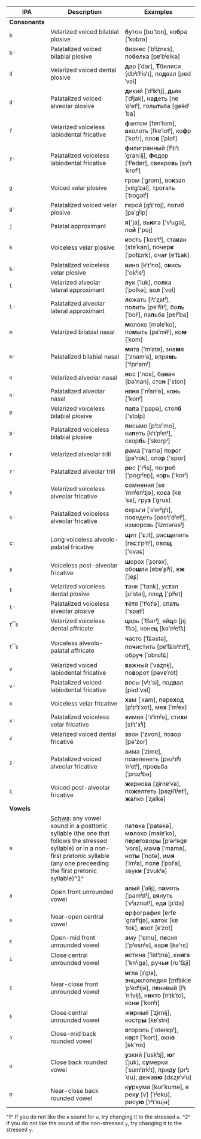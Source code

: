 IPA           | Description                                                                                              | Examples
--------------|-------------------------------------------------------------------------------------------------------|--------------------------------------------
**Consonants**   |                                                                                                       |
`b`             | Velarized voiced bilabial plosive                                                       | **б**утон [bʊ'ton], ко**б**ра ['kobrə]
`bʲ`            | Palatalized voiced bilabial plosive                                                      | **б**изнес [ˈbʲiznɛs], по**б**елка [pɐˈbʲelkə]
`d`             | Velarized voiced dental plosive                                                         | **д**ар [ˈdar], **Т**билиси [dbʲɪˈlʲisʲɪ], по**д**вал [pɐdˈval]
`dʲ`            | Palatalized voiced alveolar plosive                                                      | **д**икий [ˈdʲikʲɪj], **д**ьяк [ˈdʲjak], на**д**еть [nɐˈdʲetʲ], голы**т**ьба [gəlɨdʲˈba]
`f`             | Velarized voiceless labiodental fricative                                               | **ф**антом [fɐnˈtom], **в**колоть [fkɐˈlotʲ], ко**ф**р [ˈkofr], пло**в** [ˈplof]
`fʲ`            | Palatalized voiceless labiodental fricative                                              | **ф**илигранный [fʲɪlʲɪˈgranːɨj], **Ф**едор [ˈfʲɵdər], свекро**в**ь [svʲɪˈkrofʲ]
`g`             | Voiced velar plosive                                                                    | **г**ром [ˈgrom], во**к**зал [vɐgˈzal], тро**г**ать [ˈtrogətʲ]
`ɡʲ`            | Palatalized voiced velar plosive                                                         | **г**ерой [ɡʲɪ'roj], по**г**иб [pəˈgʲip]
`j`             | Palatal approximant                                                                        | **я**['ja], вь**ю**га ['vʲugə], по**й** ['poj]
`k`             | Voiceless velar plosive                                                                 | **к**ость [ˈkosʲtʲ], ста**к**ан [stɐˈkan], почер**к** [ˈpot͡ɕɪrk], оча**г** [ɐˈt͡ɕak]
`kʲ`            | Palatalized voiceless velar plosive                                                      | **к**ино [kʲɪ'no], о**к**ись ['okʲisʲ]
`l`             | Velarized alveolar lateral approximant                                                  | **л**ук [ˈluk], по**л**ка [ˈpolkə], во**л** [ˈvol]
`lʲ`            | Palatalized alveolar lateral approximant                                                 | **л**ежать [lʲɪˈʐatʲ], по**л**ить [pɐˈlʲitʲ], бо**л**ь [ˈbolʲ], па**л**ьба [pɐlʲˈba]
`m`             | Velarized bilabial nasal                                                                | **м**олоко [məlɐˈko], по**м**ыть [pɐˈmɨtʲ], ко**м** [ˈkom]
`mʲ`            | Palatalized bilabial nasal                                                               | **м**ята ['mʲatə], зна**м**я ['znamʲa], впря**м**ь ['fprʲamʲ]
`n`             | Velarized alveolar nasal                                                                | **н**оc ['nos], ба**н**ан [bə'nan], сто**н** ['ston]
`nʲ`            | Palatalized alveolar nasal                                                               | **н**я**н**я ['nʲanʲə], ко**н**ь ['konʲ]
`p`             | Velarized voiceless bilabial plosive                                                    | **п**а**п**а ['papə], стол**б** ['stolp]
`pʲ`            | Palatalized voiceless bilabial plosive                                                   | **п**исьмо [pʲɪsʲˈmo], ки**п**еть [kʲɪˈpʲetʲ], скор**б**ь [ˈskorpʲ]
`r`             | Velarized alveolar trill                                                                | **р**ама ['ramə] по**р**ог [pə'rok], спо**р** ['spor]
`rʲ`            | Palatalized alveolar trill                                                               | **р**ис ['rʲis], пог**р**еб ['pogrʲep], ко**р**ь ['korʲ]
`s`             | Velarized voiceless alveolar fricative                                                  | **с**омнения [sɐˈmnʲenʲɪjə], ко**с**а [kɐˈsa], гру**з** [ˈgrus]
`sʲ`            | Palatalized voiceless alveolar fricative                                                 | **с**ерьги [ˈsʲerʲgʲɪ], по**с**едеть [pəsʲɪˈdʲetʲ], изморо**з**ь [ˈizmərəsʲ]
`ɕː`            | Long voiceless alveolo-palatal fricative                                                        | **щ**ит ['ɕ:it], рас**щ**епить [rəɕːɪˈpʲitʲ], ово**щ** ['ovəɕ]
`ʂ`             | Voiceless post-alveolar fricative                                                               | **ш**орох [ˈʂorəx], обо**ш**ли [ɐbɐˈʂlʲi], е**ж** [ˈjɵʂ]
`t`             | Velarized voiceless dental plosive                                                      | **т**анк ['tank], ус**т**ал [ʊ'stal], пле**д** ['plʲet]
`tʲ`            | Palatalized voiceless alveolar plosive                                                   | **т**ё**т**я ['tʲotʲə], спа**т**ь ['spatʲ]
`t͡s`            | Velarized voiceless dental affricate                                                            | **ц**арь ['t͡sarʲ], яй**ц**о [jɪjˈt͡so], коне**ц** [kə'nʲet͡s]
`t͡ɕ`            | Voiceless alveolo-palatal affricate                                                             | **ч**асто [ˈt͡ɕəstə], по**ч**истить [pɐˈt͡ɕisʲtʲɪtʲ], обру**ч** [ˈobrʊt͡ɕ]
`v`             | Velarized voiced labiodental fricative                                                  | **в**ажный [ˈvaʐnɨj], по**в**орот [pəvɐˈrot]
`vʲ`            | Palatalized voiced labiodental fricative                                                 | **в**есы [vʲɪ'sɨ], под**в**ал [pəd'val]
`x`             | Voiceless velar fricative                                                               | **х**ам [ˈxam], пере**х**од [pʲɪrʲɪˈxot], ме**х** [ˈmʲex]
`xʲ`            | Palatalized voiceless velar fricative                                                    | **х**имия ['xʲimʲə], сти**х**и [stʲɪ'xʲi]
`z`             | Velarized voiced dental fricative                                                       | **з**вон ['zvon], по**з**ор [pə'zor]
`zʲ`            | Palatalized voiced alveolar fricative                                                    | **з**има [ˈzimɐ], по**з**еленеть [pəzʲɪlʲɪˈnʲetʲ], про**с**ьба [ˈprozʲbə]
`ʐ`             | Voiced post-alveolar fricative                                                                  | **ж**ернова [ʐɨrnɐˈva], по**ж**елтеть [pəʐɨlˈtʲetʲ], **ж**алко [ˈʐalkə]
**Vowels**     |                                                                                                       |
`ə`             | [Schwa](https://en.wikipedia.org/wiki/Schwa): any vowel sound in a posttonic syllable (the one that follows the stressed syllable) or in a non-first pretonic syllable (any one preceeding the first pretonic syllable)^1^             | пат**о**ка [ˈpatəkə], м**о**локо [məlɐˈko], п**е**р**е**говор**ы** [pʲərʲəɡɐˈvorə], мам**а** [ˈmamə], нот**ы** [ˈnotə], им**я** [ˈimʲə], пол**е** [ˈpolʲə], звук**и** [ˈzvukʲə]
`a`             | Open front unrounded vowel                                                      | **а**лый [ˈalɨj], п**а**мять [ˈpamʲɪtʲ], в**я**нуть [ˈvʲaznʊtʲ], ед**а** [jɪˈda]
`ʌ`             | Near-open central vowel                                                    | **о**рфография [ɐrfɐˈɡrafʲɪjə], к**а**ток [kɐˈtok], **а**зот [ɐˈzot]
`ɛ`             | Open-mid front unrounded vowel                                                          | **э**му ['ɛmʊ], п**е**сня ['pʲesnʲə], кар**е** [kə'rɛ]
`i`             | Close central unrounded vowel                                                             | **и**стина ['istʲɪna], кн**и**га ['knʲiga], ручь**и** [rʊ't͡ɕji]
`ɪ`             | Near-close front unrounded vowel                                | **и**гла [ɪˈgla], **э**нциклопедия [ɪnt͡sɨklɐˈpʲedʲɪjə], л**е**нивый [lʲɪˈnʲivɨj], н**и**кто [nʲɪkˈto], кон**и** [ˈkonʲɪ]
`ɨ`             | Close central unrounded vowel                                                                   | ж**и**рный [ˈʐɨrnɨj], костр**ы** [kɐˈstrɨ]
`ɔ`             | Close-mid back rounded vowel                                                            | **о**торопь ['otərɐpʲ], к**о**рт ['kort], окн**о** [ək'no]
`u`             | Close back rounded vowel                                                        | **у**зкий [ˈuskʲɪj], **ю**г [ˈjuk], с**у**мерки [ˈsumʲɪrkʲɪ], прид**у** [prʲɪˈdu], дежав**ю** [dɛʐɐˈvʲu]
`ʊ`             | Near-close back rounded vowel                                                | к**у**ркума [kʊrˈkumə], в рек**у** [v] [ˈrʲekʊ], рису**ю** [ˈrʲɪˈsujʉ]

^1^ If you do not like the `ə` sound for `ы`, try changing it to the stressed `ы`.
^2^ If you do not like the sound of the non-stressed `у`, try changing it to the stressed `у`.